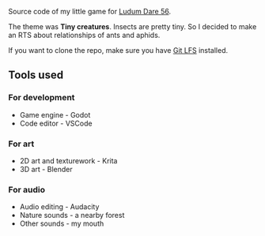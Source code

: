 Source code of my little game for [Ludum Dare 56](https://ldjam.com/events/ludum-dare/56).

The theme was **Tiny creatures**. Insects are pretty tiny. So I decided to make an RTS about relationships of ants and aphids.

If you want to clone the repo, make sure you have [Git LFS](https://git-lfs.com/) installed.

## Tools used
### For development
- Game engine - Godot
- Code editor - VSCode

### For art
- 2D art and texturework - Krita
- 3D art - Blender

### For audio
- Audio editing - Audacity
- Nature sounds - a nearby forest
- Other sounds - my mouth
